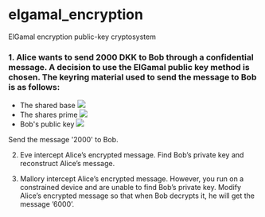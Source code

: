 # elgamal_encryption
ElGamal encryption public-key cryptosystem

### 1. Alice wants to send 2000 DKK to Bob through a confidential message. A decision to use the ElGamal public key method is chosen. The keyring material used to send the message to Bob is as follows:
 
* The shared base <img src="https://render.githubusercontent.com/render/math?math=p = 666">
* The shares prime <img src="https://render.githubusercontent.com/render/math?math=p = 6661">
* Bob's public key <img src="https://render.githubusercontent.com/render/math?math=PK = g^{x} mod p = 227">


Send the message '2000' to Bob.

2. Eve intercept Alice’s encrypted message. Find Bob’s private key and reconstruct Alice’s message.

2. Mallory intercept Alice’s encrypted message. However, you run on a constrained device and are unable to find Bob’s private key.
Modify Alice’s encrypted message so that when Bob decrypts it, he will get the message ’6000’.
